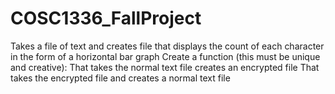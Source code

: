 # COSC1336_FallProject

Takes a file of text and creates file that displays the count of each character in the form of a horizontal bar graph 
Create a function (this must be unique and creative):
That takes the normal text file creates an encrypted file
That takes the encrypted file and creates a normal text file 

